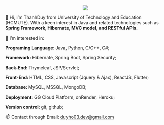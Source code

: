 <p align="center">
  <a href="https://skillicons.dev">
    <img src="https://skillicons.dev/icons?i=js,html,css,java,hibernate,git,github,mysql,googlecloud" />
  </a>
</p>

👋 Hi, I’m ThanhDuy from University of Technology and Education (HCMUTE). With a keen interest in Java and related technologies such as <b> Spring Framework, Hibernate, MVC model, and RESTful APIs.</b> 

👀 I’m interested in:
   
   <b>Programing Language: </b> Java, Python, C/C++, C#;

   <b>Framework:  </b> Hibernate, Spring Boot, Spring Security;

   <b>Back-End:  </b> Thymeleaf, JSP/Servlet;

   <b>Front-End:  </b>HTML, CSS, Javascript (Jquery & Ajax), ReactJS, Flutter;

   <b>Database:  </b>MySQL, MSSQL, MongoDB;

   <b>Deployment:  </b>GG Cloud Platform, onRender, Heroku;
 
   <b>Version control:  </b>git, github;

📫 Contact through Email: duyho03.dev@gmail.com



